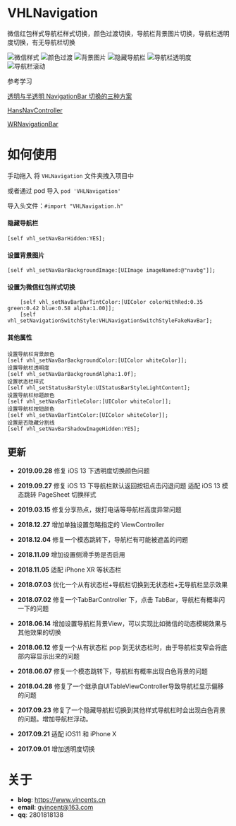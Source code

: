 # VHLNavigation


微信红包样式导航栏样式切换，颜色过渡切换，导航栏背景图片切换，导航栏透明度切换，有无导航栏切换

![微信样式](https://github.com/huanglins/VHLNavigation/raw/master/screenshots/微信样式.gif)
![颜色过渡](https://github.com/huanglins/VHLNavigation/raw/master/screenshots/颜色过渡.gif)
![背景图片](https://github.com/huanglins/VHLNavigation/raw/master/screenshots/背景图片.gif)
![隐藏导航栏](https://github.com/huanglins/VHLNavigation/raw/master/screenshots/隐藏导航栏.gif)
![导航栏透明度](https://github.com/huanglins/VHLNavigation/raw/master/screenshots/透明度.gif)
![导航栏滚动](https://github.com/huanglins/VHLNavigation/raw/master/screenshots/导航栏滚动.gif)

参考学习 

[透明与半透明 NavigationBar 切换的三种方案](http://www.jianshu.com/p/e3ca1b7b6cec)

[HansNavController](https://github.com/CrazyGitter/HansNavController)

[WRNavigationBar](https://github.com/wangrui460/WRNavigationBar)

# 如何使用
手动拖入 将 `VHLNavigation` 文件夹拽入项目中

或者通过 pod 导入 `pod 'VHLNavigation'`

导入头文件：`#import "VHLNavigation.h"`

#### 隐藏导航栏

```
[self vhl_setNavBarHidden:YES];
```

#### 设置背景图片

```
[self vhl_setNavBarBackgroundImage:[UIImage imageNamed:@"navbg"]];
```

#### 设置为微信红包样式切换

```
    [self vhl_setNavBarBarTintColor:[UIColor colorWithRed:0.35 green:0.42 blue:0.58 alpha:1.00]];
    [self vhl_setNavigationSwitchStyle:VHLNavigationSwitchStyleFakeNavBar];
```

#### 其他属性

```
设置导航栏背景颜色
[self vhl_setNavBarBackgroundColor:[UIColor whiteColor]];
设置导航栏透明度
[self vhl_setNavBarBackgroundAlpha:1.0f];
设置状态栏样式
[self vhl_setStatusBarStyle:UIStatusBarStyleLightContent];
设置导航栏标题颜色
[self vhl_setNavBarTitleColor:[UIColor whiteColor]];
设置导航栏按钮颜色
[self vhl_setNavBarTintColor:[UIColor whiteColor]];
设置是否隐藏分割线
[self vhl_setNavBarShadowImageHidden:YES];
```

## 更新

- **2019.09.28**
修复 iOS 13 下透明度切换颜色问题

- **2019.09.27**
修复 iOS 13 下导航栏默认返回按钮点击闪退问题
适配 iOS 13 模态跳转 PageSheet 切换样式

-  **2019.03.15**
修复分享热点，拨打电话等导航栏高度异常问题

- **2018.12.27**
增加单独设置忽略指定的 ViewController 

- **2018.12.04**
修复一个模态跳转下，导航栏有可能被遮盖的问题

- **2018.11.09**
增加设置侧滑手势是否启用

- **2018.11.05**
适配 iPhone XR 等状态栏

- **2018.07.03**
优化一个从有状态栏+导航栏切换到无状态栏+无导航栏显示效果

- **2018.07.02**
修复一个TabBarController 下，点击 TabBar，导航栏有概率闪一下的问题

- **2018.06.14**
增加设置导航栏背景View，可以实现比如微信的动态模糊效果与其他效果的切换

- **2018.06.12**
修复一个从有状态栏 pop 到无状态栏时，由于导航栏变窄会将底部内容显示出来的问题

- **2018.06.07**
修复一个模态跳转下，导航栏有概率出现白色背景的问题

- **2018.04.28**
修复了一个继承自UITableViewController导致导航栏显示偏移的问题

- **2017.09.23**
修复了一个隐藏导航栏切换到其他样式导航栏时会出现白色背景的问题。增加导航栏浮动。

- **2017.09.21**
适配 iOS11 和 iPhone X

- **2017.09.01**
增加透明度切换

# 关于
- **blog**: https://www.vincents.cn
- **email**: gvincent@163.com
- **qq**: 2801818138


